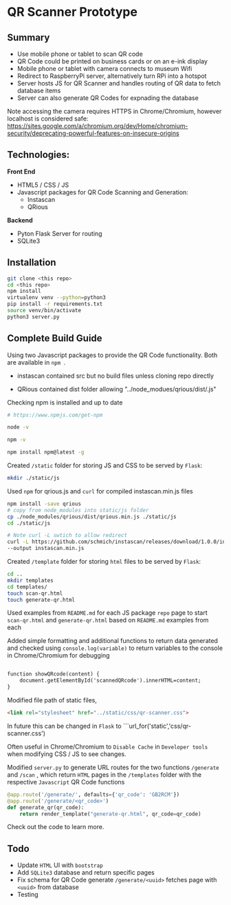 
# QR Scanner Prototype

## Summary

+ Use mobile phone or tablet to scan QR code
+ QR Code could be printed on business cards or on an e-ink display
+ Mobile phone or tablet with camera connects to museum Wifi
+ Redirect to RaspberryPi server, alternatively turn RPi into a hotspot
+ Server hosts JS for QR Scanner and handles routing of QR data to fetch database items
+ Server can also generate QR Codes for expnading the database

Note accessing the camera requires HTTPS in Chrome/Chromium, however localhost is considered safe:
https://sites.google.com/a/chromium.org/dev/Home/chromium-security/deprecating-powerful-features-on-insecure-origins

## Technologies:

**Front End**
+ HTML5 / CSS / JS
+ Javascript packages for QR Code Scanning and Generation:
    + Instascan
    + QRious


**Backend**
+ Pyton Flask Server for routing
+ SQLite3

## Installation

```bash
git clone <this repo>
cd <this repo>
npm install
virtualenv venv --python=python3
pip install -r requirements.txt
source venv/bin/activate
python3 server.py

```

## Complete Build Guide

Using two Javascript packages to provide the QR Code functionality. Both are available in ```npm ```.

+ instascan contained src but no build files unless cloning repo directly

+ QRious contained dist folder allowing "../node_modues/qrious/dist/<file>.js"

Checking npm is installed and up to date
```bash
# https://www.npmjs.com/get-npm

node -v

npm -v

npm install npm@latest -g

```


Created ```/static``` folder for storing JS and CSS to be served by ```Flask```:
```bash
mkdir ./static/js

```

Used ``` npm ``` for qrious.js and ``` curl ``` for compiled instascan.min.js files

``` bash
npm install -save qrious
# copy from node_modules into static/js folder
cp ./node_modules/qrious/dist/qrious.min.js ./static/js
cd ./static/js

# Note curl -L swtich to allow redirect
curl -L https://github.com/schmich/instascan/releases/download/1.0.0/instascan.min.js \ 
--output instascan.min.js
```

Created ```/template``` folder for storing ```html``` files to be served by ```Flask```:

```bash
cd ..
mkdir templates
cd templates/
touch scan-qr.html
touch generate-qr.html

```

Used examples from ```README.md``` for each JS package ```repo``` page to start ```scan-qr.html``` and ```generate-qr.html``` based on ```README.md``` examples from each 

Added simple formatting and additional functions to return data generated and checked using ```console.log(variable)``` to return variables to the console in Chrome/Chromium for debugging

```html

function showQRcode(content) {
    document.getElementById('scannedQRcode').innerHTML=content;
}
```

Modified file path of static files,
```html
<link rel="stylesheet" href="../static/css/qr-scanner.css">
``` 
In future this can be changed in ```Flask``` to ```url_for('static','css/qr-scanner.css')

Often useful in Chrome/Chromium to ```Disable Cache``` in ```Developer tools``` when modifying CSS / JS to see changes.


Modified ```server.py``` to generate URL routes for the two functions ```/generate``` and ```/scan``` , which return ```HTML``` pages in the ```/templates``` folder with the respective ```Javascript``` QR Code functions

```python
@app.route('/generate/', defaults={'qr_code': 'GB2RCM'})
@app.route('/generate/<qr_code>')
def generate_qr(qr_code):
    return render_template("generate-qr.html", qr_code=qr_code)
```

Check out the code to learn more.

## Todo

+ Update ```HTML``` UI with ```bootstrap```
+ Add ```SQLite3``` database and return specific pages
+ Fix schema for QR Code generate ```/generate/<uuid>``` fetches page with ```<uuid>``` from database
+ Testing